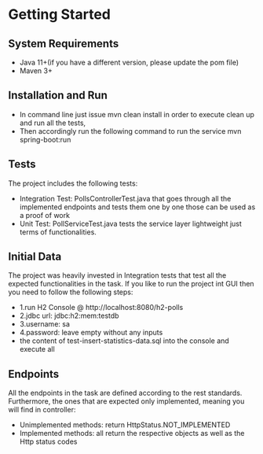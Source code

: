 # Getting Started

## System Requirements
* Java 11+(if you have a different version, please update the pom file)
* Maven 3+

## Installation and Run
* In command line just issue mvn clean install in order to execute clean up and run all the tests,
* Then accordingly run the following command to run the service mvn spring-boot:run

## Tests
The project includes the following tests:
* Integration Test: PollsControllerTest.java that goes through all the implemented endpoints and tests them one by one those can be used as a proof of work
* Unit Test: PollServiceTest.java tests the service layer lightweight just terms of functionalities.

## Initial Data
The project was heavily invested in Integration tests that test all the expected functionalities in the task.
If you like to run the project int GUI then you need to follow the following steps:
* 1.run H2 Console @ http://localhost:8080/h2-polls
* 2.jdbc url: jdbc:h2:mem:testdb
* 3.username: sa
* 4.password: leave empty without any inputs
* the content of test-insert-statistics-data.sql into the console and execute all

## Endpoints
All the endpoints in the task are defined according to the rest standards. 
Furthermore, the ones that are expected only implemented, meaning you will find in controller:
* Unimplemented methods: return HttpStatus.NOT_IMPLEMENTED
* Implemented methods: all return the respective objects as well as the Http status codes
